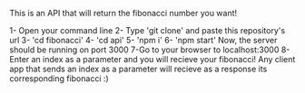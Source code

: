 This is an API that will return the fibonacci number you want!

1- Open your command line
2- Type 'git clone' and paste this repository's url
3- 'cd fibonacci'
4- 'cd api'
5- 'npm i'
6- 'npm start'
Now, the server should be running on port 3000
7-Go to your browser to localhost:3000
8-Enter an index as a parameter and you will recieve your fibonacci! Any client app that sends an index as a parameter will recieve as a response its corresponding fibonacci :)

